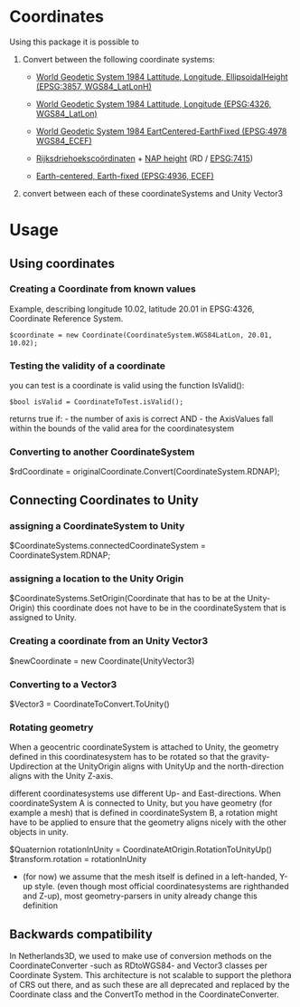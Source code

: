 ﻿Coordinates
===========

Using this package it is possible to 

1. Convert between the following coordinate systems:
   - [World Geodetic System 1984 Lattitude, Longitude, EllipsoidalHeight (EPSG:3857, WGS84_LatLonH)](https://epsg.io/3857)
   - [World Geodetic System 1984 Lattitude, Longitude (EPSG:4326, WGS84_LatLon)](https://epsg.io/4326)
   - [World Geodetic System 1984 EartCentered-EarthFixed (EPSG:4978 WGS84_ECEF)](https://epsg.io/4978)

   - [Rijksdriehoekscoördinaten](https://nl.wikipedia.org/wiki/Rijksdriehoeksco%C3%B6rdinaten) + [NAP height](https://en.wikipedia.org/wiki/Amsterdam_Ordnance_Datum) (RD / [EPSG:7415](https://epsg.io/7415))
   - [Earth-centered, Earth-fixed (EPSG:4936, ECEF)](https://en.wikipedia.org/wiki/Earth-centered,_Earth-fixed_coordinate_system)

2. convert between each of these coordinateSystems and Unity Vector3

# Usage

## Using coordinates

### Creating a Coordinate from known values

Example, describing longitude 10.02, latitude 20.01 in EPSG:4326, Coordinate Reference System.

```
$coordinate = new Coordinate(CoordinateSystem.WGS84LatLon, 20.01, 10.02);
```
### Testing the validity of a coordinate

you can test is a coordinate is valid using the function IsValid():

```
$bool isValid = CoordinateToTest.isValid();
```
returns true if:
	- the number of axis is correct AND
	- the AxisValues fall within the bounds of the valid area for the coordinatesystem

### Converting to another CoordinateSystem

$rdCoordinate = originalCoordinate.Convert(CoordinateSystem.RDNAP);

## Connecting Coordinates to Unity

### assigning a CoordinateSystem to Unity

$CoordinateSystems.connectedCoordinateSystem = CoordinateSystem.RDNAP;

### assigning a location to the Unity Origin

$CoordinateSystems.SetOrigin(Coordinate that has to be at the Unity-Origin)
this coordinate does not have to be in the coordinateSystem that is assigned to Unity.

### Creating a coordinate from an Unity Vector3

$newCoordinate = new Coordinate(UnityVector3)

### Converting to a Vector3

$Vector3 = CoordinateToConvert.ToUnity()

### Rotating geometry
When a geocentric coordinateSystem is attached to Unity, the geometry defined in this coordinatesystem has to be rotated so that the gravity-Updirection at the UnityOrigin aligns with UnityUp and the north-direction aligns with the Unity Z-axis.

different coordinatesystems use different Up- and East-directions.
When coordinateSystem A is connected to Unity, but you have geometry (for example a mesh) that is defined in coordinateSystem B, a rotation might have to be applied to ensure that the geometry aligns nicely with the other objects in unity.

$Quaternion rotationInUnity = CoordinateAtOrigin.RotationToUnityUp()
$transform.rotation = rotationInUnity

* (for now) we assume that the mesh itself is defined in a left-handed, Y-up style. (even though most official coordinatesystems are righthanded and Z-up), most geometry-parsers in unity already change this definition


## Backwards compatibility

In Netherlands3D, we used to make use of conversion methods on the CoordinateConverter -such as RDtoWGS84- and
Vector3 classes per Coordinate System. This architecture is not scalable to support the plethora of CRS out there,
and as such these are all deprecated and replaced by the Coordinate class and the ConvertTo method in the 
CoordinateConverter.